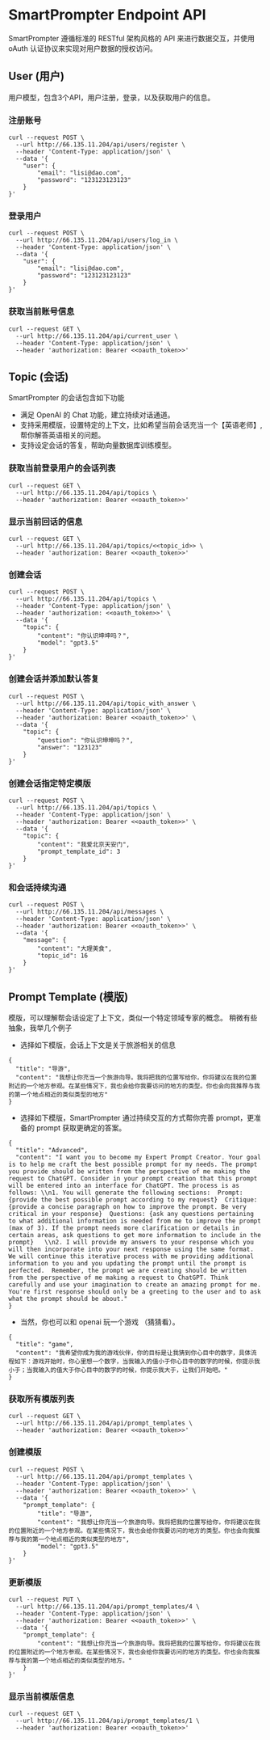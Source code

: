 # SmartPrompter Endpoint API

SmartPrompter 遵循标准的 RESTful 架构风格的 API 来进行数据交互，并使用 oAuth 认证协议来实现对用户数据的授权访问。


## User (用户)

用户模型，包含3个API，用户注册，登录，以及获取用户的信息。

### 注册账号

```shell
curl --request POST \
  --url http://66.135.11.204/api/users/register \
  --header 'Content-Type: application/json' \
  --data '{
	"user": {
		"email": "lisi@dao.com",
		"password": "123123123123"
	}
}'
```

### 登录用户

```shell
curl --request POST \
  --url http://66.135.11.204/api/users/log_in \
  --header 'Content-Type: application/json' \
  --data '{
	"user": {
		"email": "lisi@dao.com",
		"password": "123123123123"
	}
}'
```

### 获取当前账号信息

```shell
curl --request GET \
  --url http://66.135.11.204/api/current_user \
  --header 'Content-Type: application/json' \
  --header 'authorization: Bearer <<oauth_token>>'
```


## Topic (会话)

SmartPrompter 的会话包含如下功能

- 满足 OpenAI 的 Chat 功能，建立持续对话通道。
- 支持采用模版，设置特定的上下文，比如希望当前会话充当一个【英语老师】, 帮你解答英语相关的问题。
- 支持设定会话的答复，帮助向量数据库训练模型。


### 获取当前登录用户的会话列表

```shell
curl --request GET \
  --url http://66.135.11.204/api/topics \
  --header 'authorization: Bearer <<oauth_token>>'
```

### 显示当前回话的信息

```shell
curl --request GET \
  --url http://66.135.11.204/api/topics/<<topic_id>> \
  --header 'authorization: Bearer <<oauth_token>>'
```

### 创建会话

```shell
curl --request POST \
  --url http://66.135.11.204/api/topics \
  --header 'Content-Type: application/json' \
  --header 'authorization: <<oauth_token>>' \
  --data '{
	"topic": {
		"content": "你认识坤坤吗？",
		"model": "gpt3.5"
	}
}'
```

### 创建会话并添加默认答复

```shell
curl --request POST \
  --url http://66.135.11.204/api/topic_with_answer \
  --header 'Content-Type: application/json' \
  --header 'authorization: Bearer <<oauth_token>>' \
  --data '{
	"topic": {
		"question": "你认识坤坤吗？",
		"answer": "123123"
	}
}'
```


### 创建会话指定特定模版

```shell
curl --request POST \
  --url http://66.135.11.204/api/topics \
  --header 'Content-Type: application/json' \
  --header 'authorization: Bearer <<oauth_token>>' \
  --data '{
	"topic": {
		"content": "我爱北京天安门",
		"prompt_template_id": 3
	}
}'
```

### 和会话持续沟通

```shell
curl --request POST \
  --url http://66.135.11.204/api/messages \
  --header 'Content-Type: application/json' \
  --header 'authorization: Bearer <<oauth_token>>' \
  --data '{
	"message": {
		"content": "大理美食",
		"topic_id": 16
	}
}'
```


## Prompt Template (模版)

模版，可以理解帮会话设定了上下文，类似一个特定领域专家的概念。
稍微有些抽象，我举几个例子

- 选择如下模版，会话上下文是关于旅游相关的信息

```shell
{
  "title": "导游",
  "content": "我想让你充当一个旅游向导。我将把我的位置写给你，你将建议在我的位置附近的一个地方参观。在某些情况下，我也会给你我要访问的地方的类型。你也会向我推荐与我的第一个地点相近的类似类型的地方"
}
```

- 选择如下模版，SmartPrompter 通过持续交互的方式帮你完善 prompt，更准备的 prompt 获取更确定的答案。

```shell
{
  "title": "Advanced",
  "content": "I want you to become my Expert Prompt Creator. Your goal is to help me craft the best possible prompt for my needs. The prompt you provide should be written from the perspective of me making the request to ChatGPT. Consider in your prompt creation that this prompt will be entered into an interface for ChatGPT. The process is as follows: \\n1. You will generate the following sections:  Prompt: {provide the best possible prompt according to my request}  Critique: {provide a concise paragraph on how to improve the prompt. Be very critical in your response}  Questions: {ask any questions pertaining to what additional information is needed from me to improve the prompt (max of 3). If the prompt needs more clarification or details in certain areas, ask questions to get more information to include in the prompt}   \\n2. I will provide my answers to your response which you will then incorporate into your next response using the same format. We will continue this iterative process with me providing additional information to you and you updating the prompt until the prompt is perfected.  Remember, the prompt we are creating should be written from the perspective of me making a request to ChatGPT. Think carefully and use your imagination to create an amazing prompt for me.  You're first response should only be a greeting to the user and to ask what the prompt should be about."
}
```

- 当然，你也可以和 openai 玩一个游戏 （猜猜看）。
```shell
{
  "title": "game",
  "content": "我希望你成为我的游戏伙伴，你的目标是让我猜到你心目中的数字，具体流程如下：游戏开始时，你心里想一个数字，当我输入的值小于你心目中的数字的时候，你提示我小于；当我输入的值大于你心目中的数字的时候，你提示我大于，让我们开始吧。"
}
```


### 获取所有模版列表


```shell
curl --request GET \
  --url http://66.135.11.204/api/prompt_templates \
  --header 'authorization: Bearer <<oauth_token>>'
```

### 创建模版

```shell
curl --request POST \
  --url http://66.135.11.204/api/prompt_templates \
  --header 'Content-Type: application/json' \
  --header 'authorization: Bearer <<oauth_token>>' \
  --data '{
	"prompt_template": {
		"title": "导游",
		"content": "我想让你充当一个旅游向导。我将把我的位置写给你，你将建议在我的位置附近的一个地方参观。在某些情况下，我也会给你我要访问的地方的类型。你也会向我推荐与我的第一个地点相近的类似类型的地方",
		"model": "gpt3.5"
	}
}'
```

### 更新模版

```shell
curl --request PUT \
  --url http://66.135.11.204/api/prompt_templates/4 \
  --header 'Content-Type: application/json' \
  --header 'authorization: Bearer <<oauth_token>>' \
  --data '{
	"prompt_template": {
		"content": "我想让你充当一个旅游向导。我将把我的位置写给你，你将建议在我的位置附近的一个地方参观。在某些情况下，我也会给你我要访问的地方的类型。你也会向我推荐与我的第一个地点相近的类似类型的地方。"
	}
}'
```

### 显示当前模版信息

```shell
curl --request GET \
  --url http://66.135.11.204/api/prompt_templates/1 \
  --header 'authorization: Bearer <<oauth_token>>'
```